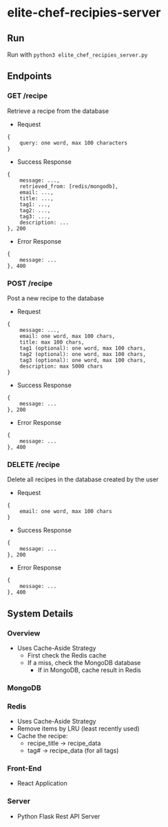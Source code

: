 # elite-chef-recipies-server

## Run
Run with `python3 elite_chef_recipies_server.py`

## Endpoints

### GET /recipe
Retrieve a recipe from the database  
- Request
```
{
    query: one word, max 100 characters
}
```
- Success Response
```
{
    message: ...,
    retrieved_from: [redis/mongodb],
    email: ...,
    title: ...,
    tag1: ...,
    tag2: ...,
    tag3: ...,
    description: ...
}, 200
```
- Error Response
```
{
    message: ...
}, 400
```

### POST /recipe
Post a new recipe to the database  
- Request
```
{
    message: ...,
    email: one word, max 100 chars,
    title: max 100 chars,
    tag1 (optional): one word, max 100 chars,
    tag2 (optional): one word, max 100 chars,
    tag3 (optional): one word, max 100 chars,
    description: max 5000 chars
}
```
- Success Response
```
{
    message: ...
}, 200
```
- Error Response
```
{
    message: ...
}, 400
```

### DELETE /recipe
Delete all recipes in the database created by the user  
- Request
```
{
    email: one word, max 100 chars
}
```
- Success Response
```
{
    message: ...
}, 200
```
- Error Response
```
{
    message: ...
}, 400
```

## System Details
### Overview
- Uses Cache-Aside Strategy
    - First check the Redis cache
    - If a miss, check the MongoDB database
        - If in MongoDB, cache result in Redis

### MongoDB


### Redis
- Uses Cache-Aside Strategy
- Remove items by LRU (least recently used)
- Cache the recipe:
    - recipe_title -> recipe_data
    - tag# -> recipe_data (for all tags)

### Front-End
- React Application

### Server
- Python Flask Rest API Server